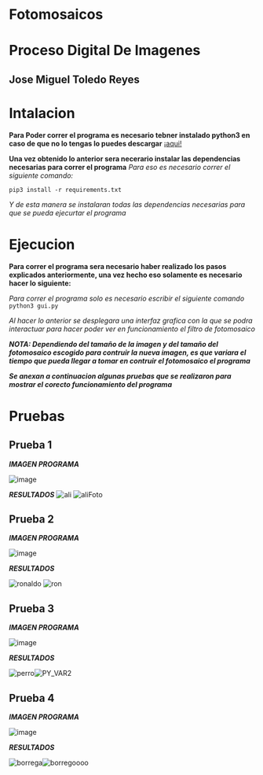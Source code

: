 # Fotomosaicos
# Proceso Digital De Imagenes
## Jose Miguel Toledo Reyes


# Intalacion

**Para Poder correr el programa es necesario tebner instalado python3  en caso de que no lo tengas lo puedes descargar**  [¡aqui!](https://www.python.org/downloads/)

**Una vez obtenido lo anterior sera necerario instalar las dependencias necesarias para correr el programa**
*Para eso es necesario correr el siguiente comando:*

`pip3 install -r requirements.txt`

*Y de esta manera se instalaran todas las dependencias necesarias para que se pueda ejecurtar el programa*

# Ejecucion
**Para correr el programa sera necesario haber realizado los pasos explicados anteriormente, una vez hecho eso solamente es necesario hacer lo siguiente:**

*Para correr el programa solo es necesario escribir el siguiente comando*
`python3 gui.py`

*Al hacer lo anterior se desplegara una interfaz grafica con la que se podra interactuar para hacer poder ver en funcionamiento el filtro de fotomosaico*

***NOTA: Dependiendo del tamaño de la imagen y del tamaño del fotomosaico escogido para contruir la nueva imagen, es que variara el tiempo que pueda llegar a tomar en contruir el fotomosaico el programa***

***Se anexan a continuacion algunas pruebas que se realizaron para mostrar el corecto funcionamiento del programa***

# Pruebas

## Prueba 1

***IMAGEN PROGRAMA***

![image](https://user-images.githubusercontent.com/41601470/170803855-e43539c1-98e2-4c6f-91da-760f2448c717.png)

***RESULTADOS***
![ali](https://user-images.githubusercontent.com/41601470/170803788-13a0516c-84a5-486a-b17c-851520600eca.jpg) ![aliFoto](https://user-images.githubusercontent.com/41601470/170803806-4a24878f-2e72-43f5-8e10-09c890f1343f.jpg)


## Prueba 2

***IMAGEN PROGRAMA***

![image](https://user-images.githubusercontent.com/41601470/170803884-18059793-973c-4dd7-ac53-e38dd19aea28.png)

***RESULTADOS***

![ronaldo](https://user-images.githubusercontent.com/41601470/170803896-b05144e0-cdee-44ea-98ab-946367c6c296.jpg) ![ron](https://user-images.githubusercontent.com/41601470/170803893-8e3a2a18-286c-423b-b756-ea4e36735356.jpg)

## Prueba 3

***IMAGEN PROGRAMA***

![image](https://user-images.githubusercontent.com/41601470/170803921-25c47f4b-7acf-4d17-a7d5-9b849f1a4f85.png)

***RESULTADOS***

![perro](https://user-images.githubusercontent.com/41601470/170803911-253190d9-1af8-47d3-bdf1-04d3ca391b28.jpg)![PY_VAR2](https://user-images.githubusercontent.com/41601470/170803915-fc028de2-a057-42d1-ba23-956cb364d017.jpg)


## Prueba 4

***IMAGEN PROGRAMA***

![image](https://user-images.githubusercontent.com/41601470/170803977-cf6b261a-5efe-466e-983d-406704be6898.png)

***RESULTADOS***

![borrega](https://user-images.githubusercontent.com/41601470/170803996-29bc2a2b-2fa0-4262-9b0f-bc5c59d59847.jpg)![borregoooo](https://user-images.githubusercontent.com/41601470/170803985-7a398de4-a4a0-4b4e-81a0-20754e619b8d.jpg)


